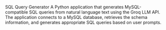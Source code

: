 SQL Query Generator
A Python application that generates MySQL-compatible SQL queries from natural language text using the Groq LLM API. The application connects to a MySQL database, retrieves the schema information, and generates appropriate SQL queries based on user prompts.
